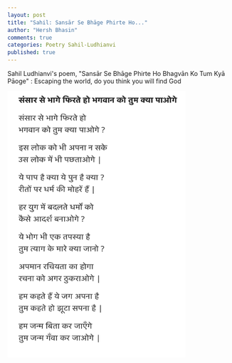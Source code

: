 ```yaml
---
layout: post
title: "Sahil: Sansār Se Bhāge Phirte Ho..."
author: "Hersh Bhasin"
comments: true
categories: Poetry Sahil-Ludhianvi
published: true
---
```




Sahil Ludhianvi's poem,  "Sansār Se Bhāge Phirte Ho Bhagvān Ko Tum Kyā Pāoge" :  Escaping the world, do you think you will  find God



<img src="../assets/sahil_saansar_se-bhage.png" alt="Sahil Ludhianvi" height="600" width="400">

